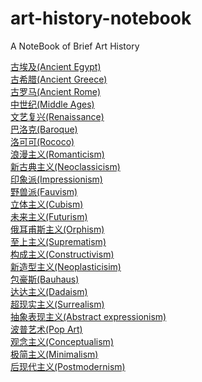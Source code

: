 # art-history-notebook
A NoteBook of Brief Art History

[古埃及(Ancient Egypt)]()  
[古希腊(Ancient Greece)]()  
[古罗马(Ancient Rome)]()  
[中世纪(Middle Ages)]()  
[文艺复兴(Renaissance)]()  
[巴洛克(Baroque)]()  
[洛可可(Rococo)]()  
[浪漫主义(Romanticism)]()  
[新古典主义(Neoclassicism)]()  
[印象派(Impressionism)]()  
[野兽派(Fauvism)]()  
[立体主义(Cubism)]()  
[未来主义(Futurism)]()  
[俄耳甫斯主义(Orphism)]()  
[至上主义(Suprematism)]()  
[构成主义(Constructivism)]()  
[新造型主义(Neoplasticisim)]()  
[包豪斯(Bauhaus)]()  
[达达主义(Dadaism)]()  
[超现实主义(Surrealism)]()  
[抽象表现主义(Abstract expressionism)]()  
[波普艺术(Pop Art)]()  
[观念主义(Conceptualism)]()  
[极简主义(Minimalism)]()  
[后现代主义(Postmodernism)]()  
